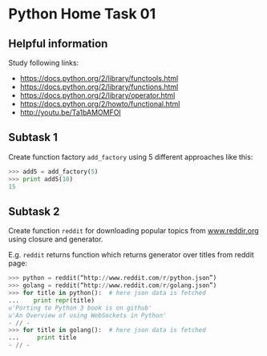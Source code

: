 Python Home Task 01
===================


## Helpful information

Study following links:
 - https://docs.python.org/2/library/functools.html
 - https://docs.python.org/2/library/functions.html
 - https://docs.python.org/2/library/operator.html
 - https://docs.python.org/2/howto/functional.html
 - http://youtu.be/Ta1bAMOMFOI


## Subtask 1

Create function factory `add_factory` using 5 different approaches like this:

```python
>>> add5 = add_factory(5)
>>> print add5(10)
15
```


## Subtask 2

Create function `reddit` for downloading popular topics from www.reddir.org using closure and generator.

E.g. `reddit` returns function which returns generator over titles from reddit page:

```python
>>> python = reddit(“http://www.reddit.com/r/python.json”)
>>> golang = reddit(“http://www.reddit.com/r/golang.json”)
>>> for title in python():  # here json data is fetched
...    print repr(title)
u'Porting to Python 3 book is on github'
u'An Overview of using WebSockets in Python'
- // -
>>> for title in golang():  # here json data is fetched
...     print title
- // -
```
